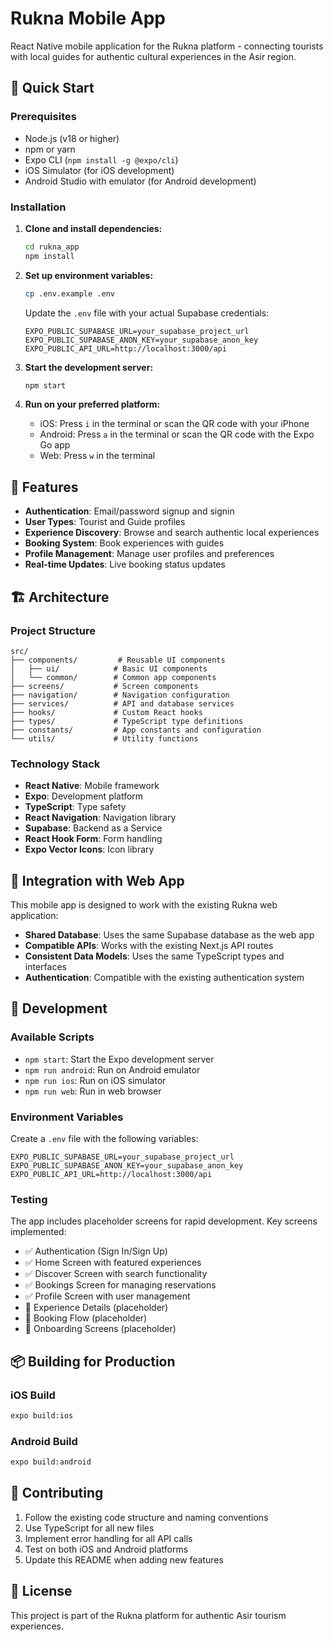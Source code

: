 # Rukna Mobile App

React Native mobile application for the Rukna platform - connecting tourists with local guides for authentic cultural experiences in the Asir region.

## 🚀 Quick Start

### Prerequisites

- Node.js (v18 or higher)
- npm or yarn
- Expo CLI (`npm install -g @expo/cli`)
- iOS Simulator (for iOS development)
- Android Studio with emulator (for Android development)

### Installation

1. **Clone and install dependencies:**
   ```bash
   cd rukna_app
   npm install
   ```

2. **Set up environment variables:**
   ```bash
   cp .env.example .env
   ```
   
   Update the `.env` file with your actual Supabase credentials:
   ```
   EXPO_PUBLIC_SUPABASE_URL=your_supabase_project_url
   EXPO_PUBLIC_SUPABASE_ANON_KEY=your_supabase_anon_key
   EXPO_PUBLIC_API_URL=http://localhost:3000/api
   ```

3. **Start the development server:**
   ```bash
   npm start
   ```

4. **Run on your preferred platform:**
   - iOS: Press `i` in the terminal or scan the QR code with your iPhone
   - Android: Press `a` in the terminal or scan the QR code with the Expo Go app
   - Web: Press `w` in the terminal

## 📱 Features

- **Authentication**: Email/password signup and signin
- **User Types**: Tourist and Guide profiles
- **Experience Discovery**: Browse and search authentic local experiences
- **Booking System**: Book experiences with guides
- **Profile Management**: Manage user profiles and preferences
- **Real-time Updates**: Live booking status updates

## 🏗️ Architecture

### Project Structure
```
src/
├── components/         # Reusable UI components
│   ├── ui/            # Basic UI components
│   └── common/        # Common app components
├── screens/           # Screen components
├── navigation/        # Navigation configuration
├── services/          # API and database services
├── hooks/             # Custom React hooks
├── types/             # TypeScript type definitions
├── constants/         # App constants and configuration
└── utils/             # Utility functions
```

### Technology Stack

- **React Native**: Mobile framework
- **Expo**: Development platform
- **TypeScript**: Type safety
- **React Navigation**: Navigation library
- **Supabase**: Backend as a Service
- **React Hook Form**: Form handling
- **Expo Vector Icons**: Icon library

## 🔗 Integration with Web App

This mobile app is designed to work with the existing Rukna web application:

- **Shared Database**: Uses the same Supabase database as the web app
- **Compatible APIs**: Works with the existing Next.js API routes
- **Consistent Data Models**: Uses the same TypeScript types and interfaces
- **Authentication**: Compatible with the existing authentication system

## 🔧 Development

### Available Scripts

- `npm start`: Start the Expo development server
- `npm run android`: Run on Android emulator
- `npm run ios`: Run on iOS simulator  
- `npm run web`: Run in web browser

### Environment Variables

Create a `.env` file with the following variables:

```env
EXPO_PUBLIC_SUPABASE_URL=your_supabase_project_url
EXPO_PUBLIC_SUPABASE_ANON_KEY=your_supabase_anon_key
EXPO_PUBLIC_API_URL=http://localhost:3000/api
```

### Testing

The app includes placeholder screens for rapid development. Key screens implemented:

- ✅ Authentication (Sign In/Sign Up)
- ✅ Home Screen with featured experiences
- ✅ Discover Screen with search functionality
- ✅ Bookings Screen for managing reservations
- ✅ Profile Screen with user management
- 🚧 Experience Details (placeholder)
- 🚧 Booking Flow (placeholder)
- 🚧 Onboarding Screens (placeholder)

## 📦 Building for Production

### iOS Build
```bash
expo build:ios
```

### Android Build
```bash
expo build:android
```

## 🤝 Contributing

1. Follow the existing code structure and naming conventions
2. Use TypeScript for all new files
3. Implement error handling for all API calls
4. Test on both iOS and Android platforms
5. Update this README when adding new features

## 📄 License

This project is part of the Rukna platform for authentic Asir tourism experiences.